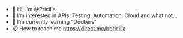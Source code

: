 - 👋 Hi, I’m @Pricilla
- 👀 I’m interested in APIs, Testing, Automation, Cloud and what not...
- 🌱 I’m currently learning "Dockers"
- 📫 How to reach me https://direct.me/bpricilla

<!---
Pricilla09/Pricilla09 is a ✨ special ✨ repository because its `README.md` (this file) appears on your GitHub profile.
You can click the Preview link to take a look at your changes.
--->
